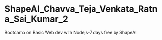 # ShapeAI_Chavva_Teja_Venkata_Ratna_Sai_Kumar_2
Bootcamp on Basic Web dev with Nodejs-7 days free by ShapeAI
